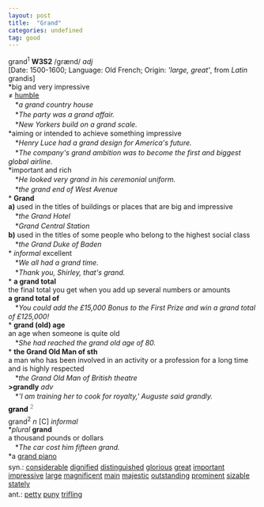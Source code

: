 ```yaml
---
layout: post
title:  "Grand"
categories: undefined
tag: good
---
```

<DIV style="MARGIN: 0px 0px 5px">grand<SUP>1</SUP> <B>W3S2</B> /grænd/ <I>adj</I> <BR>[Date: 1500-1600; Language: Old French; Origin: <I>'large, great'</I>, from <I>Latin</I> grandis]<BR>*big and very impressive<BR>≠ <A href="{{ site.baseurl }}/humble"><U>humble</U></A><BR>　*<I>a grand country house</I><BR>　*<I>The party was a grand affair.</I><BR>　*<I>New Yorkers build on a grand scale.</I><BR>*aiming or intended to achieve something impressive<BR>　*<I>Henry Luce had a grand design for America's future.</I><BR>　*<I>The company's grand ambition was to become the first and biggest global airline.</I><BR>*important and rich<BR>　*<I>He looked very grand in his ceremonial uniform.</I><BR>　*<I>the grand end of West Avenue</I><BR>* <B>Grand</B><BR><B>a)</B> used in the titles of buildings or places that are big and impressive<BR>　*<I>the Grand Hotel</I><BR>　*<I>Grand Central Station</I><BR><B>b)</B> used in the titles of some people who belong to the highest social class<BR>　*<I>the Grand Duke of Baden</I><BR>* <I>informal</I> excellent<BR>　*<I>We all had a grand time.</I><BR>　*<I>Thank you, Shirley, that's grand.</I><BR>* <B>a grand total</B><BR>the final total you get when you add up several numbers or amounts<BR><B>a grand total of</B><BR>　*<I>You could add the £15,000 Bonus to the First Prize and win a grand total of £125,000!</I><BR>* <B>grand (old) age</B><BR>an age when someone is quite old<BR>　*<I>She had reached the grand old age of 80.</I><BR>* <B>the Grand Old Man of sth</B><BR>a man who has been involved in an activity or a profession for a long time and is highly respected<BR>　*<I>the Grand Old Man of British theatre</I><BR><B>&gt;grandly</B> <I>adv</I><BR>　*<I>'I am training her to cook for royalty,' Auguste said grandly.</I></DIV>
<DIV style="COLOR: #808080; MARGIN: 0px 0px 5px; LINE-HEIGHT: normal"><SPAN style="FONT-SIZE: 10.5pt; COLOR: #000000; LINE-HEIGHT: normal"><B>grand</B></SPAN> <SUP style="FONT-SIZE: 83%; LINE-HEIGHT: normal">2</SUP> </DIV>
<DIV style="MARGIN: 0px 0px 5px">grand<SUP>2</SUP> <I>n</I> [C] <I>informal</I> <BR>*<I>plural</I> <B>grand</B> <BR>a thousand pounds or dollars<BR>　*<I>The car cost him fifteen grand.</I><BR>*a <A href="{{ site.baseurl }}/grand%20piano"><U>grand piano</U></A></DIV>
<DIV style="MARGIN: 0px 0px 5px">
<DIV style="MARGIN: 4px 0px">syn.: <A href="{{ site.baseurl }}/considerable"><U>considerable</U></A> <A href="{{ site.baseurl }}/dignified"><U>dignified</U></A> <A href="{{ site.baseurl }}/distinguished"><U>distinguished</U></A> <A href="{{ site.baseurl }}/glorious"><U>glorious</U></A> <A href="{{ site.baseurl }}/great"><U>great</U></A> <A href="{{ site.baseurl }}/important"><U>important</U></A> <A href="{{ site.baseurl }}/impressive"><U>impressive</U></A> <A href="{{ site.baseurl }}/large"><U>large</U></A> <A href="{{ site.baseurl }}/magnificent"><U>magnificent</U></A> <A href="{{ site.baseurl }}/main"><U>main</U></A> <A href="{{ site.baseurl }}/majestic"><U>majestic</U></A> <A href="{{ site.baseurl }}/outstanding"><U>outstanding</U></A> <A href="{{ site.baseurl }}/prominent"><U>prominent</U></A> <A href="{{ site.baseurl }}/sizable"><U>sizable</U></A> <A href="{{ site.baseurl }}/stately"><U>stately</U></A></DIV>
<DIV style="MARGIN: 4px 0px">ant.: <A href="{{ site.baseurl }}/petty"><U>petty</U></A> <A href="{{ site.baseurl }}/puny"><U>puny</U></A> <A href="{{ site.baseurl }}/trifling"><U>trifling</U></A></DIV></DIV>
